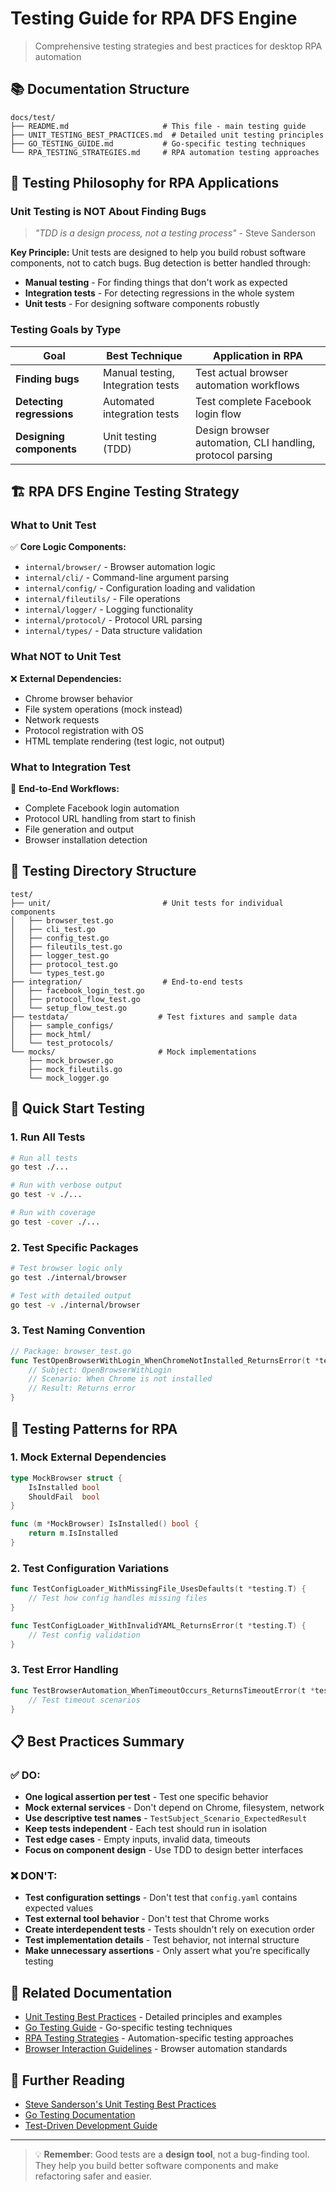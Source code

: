 # Testing Guide for RPA DFS Engine

> Comprehensive testing strategies and best practices for desktop RPA automation

## 📚 Documentation Structure

```
docs/test/
├── README.md                     # This file - main testing guide
├── UNIT_TESTING_BEST_PRACTICES.md  # Detailed unit testing principles
├── GO_TESTING_GUIDE.md           # Go-specific testing techniques
└── RPA_TESTING_STRATEGIES.md     # RPA automation testing approaches
```

## 🎯 **Testing Philosophy for RPA Applications**

### **Unit Testing is NOT About Finding Bugs**

> *"TDD is a design process, not a testing process"* - Steve Sanderson

**Key Principle:** Unit tests are designed to help you build robust software components, not to catch bugs. Bug detection is better handled through:

- **Manual testing** - For finding things that don't work as expected
- **Integration tests** - For detecting regressions in the whole system
- **Unit tests** - For designing software components robustly

### **Testing Goals by Type**

| Goal | Best Technique | Application in RPA |
|------|---------------|-------------------|
| **Finding bugs** | Manual testing, Integration tests | Test actual browser automation workflows |
| **Detecting regressions** | Automated integration tests | Test complete Facebook login flow |
| **Designing components** | Unit testing (TDD) | Design browser automation, CLI handling, protocol parsing |

## 🏗️ **RPA DFS Engine Testing Strategy**

### **What to Unit Test**
✅ **Core Logic Components:**
- `internal/browser/` - Browser automation logic
- `internal/cli/` - Command-line argument parsing
- `internal/config/` - Configuration loading and validation
- `internal/fileutils/` - File operations
- `internal/logger/` - Logging functionality
- `internal/protocol/` - Protocol URL parsing
- `internal/types/` - Data structure validation

### **What NOT to Unit Test**
❌ **External Dependencies:**
- Chrome browser behavior
- File system operations (mock instead)
- Network requests
- Protocol registration with OS
- HTML template rendering (test logic, not output)

### **What to Integration Test**
🔗 **End-to-End Workflows:**
- Complete Facebook login automation
- Protocol URL handling from start to finish
- File generation and output
- Browser installation detection

## 📁 **Testing Directory Structure**

```
test/
├── unit/                         # Unit tests for individual components
│   ├── browser_test.go
│   ├── cli_test.go
│   ├── config_test.go
│   ├── fileutils_test.go
│   ├── logger_test.go
│   ├── protocol_test.go
│   └── types_test.go
├── integration/                  # End-to-end tests
│   ├── facebook_login_test.go
│   ├── protocol_flow_test.go
│   └── setup_flow_test.go
├── testdata/                    # Test fixtures and sample data
│   ├── sample_configs/
│   ├── mock_html/
│   └── test_protocols/
└── mocks/                       # Mock implementations
    ├── mock_browser.go
    ├── mock_fileutils.go
    └── mock_logger.go
```

## 🚀 **Quick Start Testing**

### **1. Run All Tests**
```bash
# Run all tests
go test ./...

# Run with verbose output
go test -v ./...

# Run with coverage
go test -cover ./...
```

### **2. Test Specific Packages**
```bash
# Test browser logic only
go test ./internal/browser

# Test with detailed output
go test -v ./internal/browser
```

### **3. Test Naming Convention**
```go
// Package: browser_test.go
func TestOpenBrowserWithLogin_WhenChromeNotInstalled_ReturnsError(t *testing.T) {
    // Subject: OpenBrowserWithLogin
    // Scenario: When Chrome is not installed  
    // Result: Returns error
}
```

## 🎨 **Testing Patterns for RPA**

### **1. Mock External Dependencies**
```go
type MockBrowser struct {
    IsInstalled bool
    ShouldFail  bool
}

func (m *MockBrowser) IsInstalled() bool {
    return m.IsInstalled
}
```

### **2. Test Configuration Variations**
```go
func TestConfigLoader_WithMissingFile_UsesDefaults(t *testing.T) {
    // Test how config handles missing files
}

func TestConfigLoader_WithInvalidYAML_ReturnsError(t *testing.T) {
    // Test config validation
}
```

### **3. Test Error Handling**
```go
func TestBrowserAutomation_WhenTimeoutOccurs_ReturnsTimeoutError(t *testing.T) {
    // Test timeout scenarios
}
```

## 📋 **Best Practices Summary**

### ✅ **DO:**
- **One logical assertion per test** - Test one specific behavior
- **Mock external services** - Don't depend on Chrome, filesystem, network
- **Use descriptive test names** - `TestSubject_Scenario_ExpectedResult`
- **Keep tests independent** - Each test should run in isolation
- **Test edge cases** - Empty inputs, invalid data, timeouts
- **Focus on component design** - Use TDD to design better interfaces

### ❌ **DON'T:**
- **Test configuration settings** - Don't test that `config.yaml` contains expected values
- **Test external tool behavior** - Don't test that Chrome works
- **Create interdependent tests** - Tests shouldn't rely on execution order
- **Test implementation details** - Test behavior, not internal structure
- **Make unnecessary assertions** - Only assert what you're specifically testing

## 🔗 **Related Documentation**

- [Unit Testing Best Practices](UNIT_TESTING_BEST_PRACTICES.md) - Detailed principles and examples
- [Go Testing Guide](GO_TESTING_GUIDE.md) - Go-specific testing techniques
- [RPA Testing Strategies](RPA_TESTING_STRATEGIES.md) - Automation-specific testing approaches
- [Browser Interaction Guidelines](../BROWSER_INTERACTION_GUIDELINES.md) - Browser automation standards

## 📖 **Further Reading**

- [Steve Sanderson's Unit Testing Best Practices](https://gist.github.com/vadymhimself/763e96dd8495bb77325efd082e63c9f5)
- [Go Testing Documentation](https://golang.org/pkg/testing/)
- [Test-Driven Development Guide](https://martinfowler.com/bliki/TestDrivenDevelopment.html)

---

> 💡 **Remember**: Good tests are a **design tool**, not a bug-finding tool. They help you build better software components and make refactoring safer and easier. 